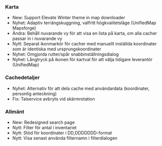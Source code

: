 ### Karta
- New: Support Elevate Winter theme in map downloader
- Nyhet: Adaptiv terrängskuggning, valfritt högkvalitetsläge (UnifiedMap Mapsforge)
- Ändra: Behåll nuvarande vy för att visa en lista på karta, om alla cacher passar in i nuvarande vy
- Nytt: Separat ikonmarkör för cacher med manuellt inställda koordinater som är identiska med ursprungskoordinater
- Nyhet: Omgjorda rutter/spår snabbinställningsdialog
- Nyhet: Långtryck på ikonen för kartval för att välja tidigare leverantör (UnifiedMap)

### Cachedetaljer
- Nyhet: Alternativ för att dela cache med användardata (koordinater, personlig anteckning)
- Fix: Talservice avbryts vid skärmrotation

### Allmänt
- New: Redesigned search page
- Nytt: Filter för antal i inventariet
- Nytt: Stöd för koordinater i DD,DDDDDDD-format
- Nytt: Visa senast använda filternamn i filterdialogen
